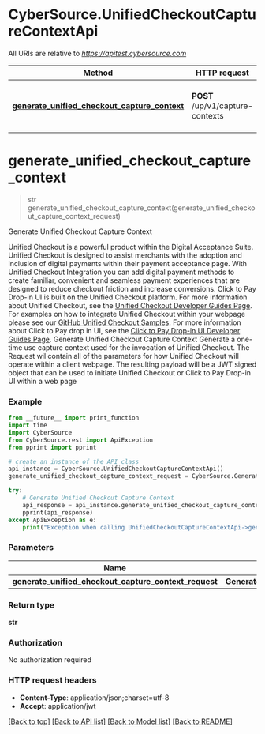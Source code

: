 # CyberSource.UnifiedCheckoutCaptureContextApi

All URIs are relative to *https://apitest.cybersource.com*

Method | HTTP request | Description
------------- | ------------- | -------------
[**generate_unified_checkout_capture_context**](UnifiedCheckoutCaptureContextApi.md#generate_unified_checkout_capture_context) | **POST** /up/v1/capture-contexts | Generate Unified Checkout Capture Context


# **generate_unified_checkout_capture_context**
> str generate_unified_checkout_capture_context(generate_unified_checkout_capture_context_request)

Generate Unified Checkout Capture Context

Unified Checkout is a powerful product within the Digital Acceptance Suite. Unified Checkout is designed to assist merchants with the adoption and inclusion of digital payments within their payment acceptance page. With Unified Checkout Integration you can add digital payment methods to create familiar, convenient and seamless payment experiences that are designed to reduce checkout friction and increase conversions. Click to Pay Drop-in UI is built on the Unified Checkout platform. For more information about Unified Checkout, see the [Unified Checkout Developer Guides Page](https://developer.cybersource.com/docs/cybs/en-us/unified-checkout/developer/all/rest/unified-checkout/uc-intro.html). For examples on how to integrate Unified Checkout within your webpage please see our [GitHub Unified Checkout Samples](https://github.com/CyberSource/cybersource-unified-checkout-sample-java). For more information about Click to Pay drop in UI, see the [Click to Pay Drop-in UI Developer Guides Page](https://developer.cybersource.com/docs/cybs/en-us/click-to-pay/developer/all/rest/click-to-pay/ctp-intro.html). Generate Unified Checkout Capture Context Generate a one-time use capture context used for the invocation of Unified Checkout. The Request wil contain all of the parameters for how Unified Checkout will operate within a client webpage. The resulting payload will be a JWT signed object that can be used to initiate Unified Checkout or Click to Pay Drop-in UI within a web page

### Example 
```python
from __future__ import print_function
import time
import CyberSource
from CyberSource.rest import ApiException
from pprint import pprint

# create an instance of the API class
api_instance = CyberSource.UnifiedCheckoutCaptureContextApi()
generate_unified_checkout_capture_context_request = CyberSource.GenerateUnifiedCheckoutCaptureContextRequest() # GenerateUnifiedCheckoutCaptureContextRequest | 

try: 
    # Generate Unified Checkout Capture Context
    api_response = api_instance.generate_unified_checkout_capture_context(generate_unified_checkout_capture_context_request)
    pprint(api_response)
except ApiException as e:
    print("Exception when calling UnifiedCheckoutCaptureContextApi->generate_unified_checkout_capture_context: %s\n" % e)
```

### Parameters

Name | Type | Description  | Notes
------------- | ------------- | ------------- | -------------
 **generate_unified_checkout_capture_context_request** | [**GenerateUnifiedCheckoutCaptureContextRequest**](GenerateUnifiedCheckoutCaptureContextRequest.md)|  | 

### Return type

**str**

### Authorization

No authorization required

### HTTP request headers

 - **Content-Type**: application/json;charset=utf-8
 - **Accept**: application/jwt

[[Back to top]](#) [[Back to API list]](../README.md#documentation-for-api-endpoints) [[Back to Model list]](../README.md#documentation-for-models) [[Back to README]](../README.md)

